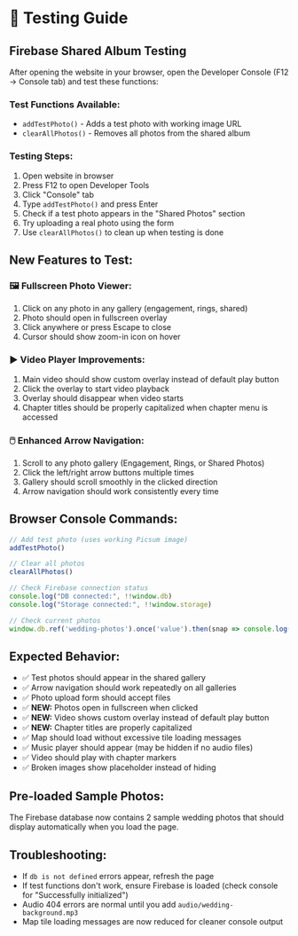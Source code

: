 # 🔧 Testing Guide

## Firebase Shared Album Testing

After opening the website in your browser, open the Developer Console (F12 → Console tab) and test these functions:

### Test Functions Available:
- `addTestPhoto()` - Adds a test photo with working image URL
- `clearAllPhotos()` - Removes all photos from the shared album

### Testing Steps:
1. Open website in browser
2. Press F12 to open Developer Tools
3. Click "Console" tab
4. Type `addTestPhoto()` and press Enter
5. Check if a test photo appears in the "Shared Photos" section
6. Try uploading a real photo using the form
7. Use `clearAllPhotos()` to clean up when testing is done

## New Features to Test:

### 🖼️ Fullscreen Photo Viewer:
1. Click on any photo in any gallery (engagement, rings, shared)
2. Photo should open in fullscreen overlay
3. Click anywhere or press Escape to close
4. Cursor should show zoom-in icon on hover

### ▶️ Video Player Improvements:
1. Main video should show custom overlay instead of default play button
2. Click the overlay to start video playback
3. Overlay should disappear when video starts
4. Chapter titles should be properly capitalized when chapter menu is accessed

### 🖱️ Enhanced Arrow Navigation:
1. Scroll to any photo gallery (Engagement, Rings, or Shared Photos)
2. Click the left/right arrow buttons multiple times
3. Gallery should scroll smoothly in the clicked direction
4. Arrow navigation should work consistently every time

## Browser Console Commands:
```javascript
// Add test photo (uses working Picsum image)
addTestPhoto()

// Clear all photos
clearAllPhotos()

// Check Firebase connection status
console.log("DB connected:", !!window.db)
console.log("Storage connected:", !!window.storage)

// Check current photos
window.db.ref('wedding-photos').once('value').then(snap => console.log('Current photos:', snap.val()))
```

## Expected Behavior:
- ✅ Test photos should appear in the shared gallery
- ✅ Arrow navigation should work repeatedly on all galleries  
- ✅ Photo upload form should accept files
- ✅ **NEW:** Photos open in fullscreen when clicked
- ✅ **NEW:** Video shows custom overlay instead of default play button
- ✅ **NEW:** Chapter titles are properly capitalized
- ✅ Map should load without excessive tile loading messages
- ✅ Music player should appear (may be hidden if no audio files)
- ✅ Video should play with chapter markers
- ✅ Broken images show placeholder instead of hiding

## Pre-loaded Sample Photos:
The Firebase database now contains 2 sample wedding photos that should display automatically when you load the page.

## Troubleshooting:
- If `db is not defined` errors appear, refresh the page
- If test functions don't work, ensure Firebase is loaded (check console for "Successfully initialized")
- Audio 404 errors are normal until you add `audio/wedding-background.mp3`
- Map tile loading messages are now reduced for cleaner console output
